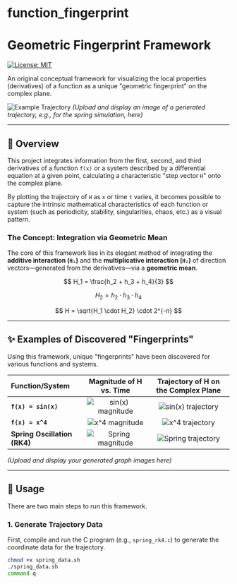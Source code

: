 # function_fingerprint

# Geometric Fingerprint Framework

[![License: MIT](https://img.shields.io/badge/License-MIT-yellow.svg)](https://opensource.org/licenses/MIT)

An original conceptual framework for visualizing the local properties (derivatives) of a function as a unique "geometric fingerprint" on the complex plane.

![Example Trajectory](spring_rk4_trajectory.png)
*(Upload and display an image of a generated trajectory, e.g., for the spring simulation, here)*

---

## 📖 Overview

This project integrates information from the first, second, and third derivatives of a function `f(x)` or a system described by a differential equation at a given point, calculating a characteristic "step vector `H`" onto the complex plane.

By plotting the trajectory of `H` as `x` or time `t` varies, it becomes possible to capture the intrinsic mathematical characteristics of each function or system (such as periodicity, stability, singularities, chaos, etc.) as a visual pattern.

### The Concept: Integration via Geometric Mean

The core of this framework lies in its elegant method of integrating the **additive interaction (`H₁`)** and the **multiplicative interaction (`H₂`)** of direction vectors—generated from the derivatives—via a **geometric mean**.

$$
H_1 = \frac{h_2 + h_3 + h_4}{3}
$$

$$
H_2 = h_2 \cdot h_3 \cdot h_4
$$

$$
H = \sqrt{H_1 \cdot H_2} \cdot 2^{-n}
$$

---

## ✨ Examples of Discovered "Fingerprints"

Using this framework, unique "fingerprints" have been discovered for various functions and systems.

| Function/System | Magnitude of H vs. Time | Trajectory of H on the Complex Plane |
| :--- | :---: | :---: |
| **`f(x) = sin(x)`** | ![sin(x) magnitude](sin_magnitude.png) | ![sin(x) trajectory](sin_trajectory.png) |
| **`f(x) = x^4`** | ![x^4 magnitude](x4_magnitude.png) | ![x^4 trajectory](x4_trajectory.png) |
| **Spring Oscillation (RK4)** | ![Spring magnitude](spring_rk4_magnitude.png) | ![Spring trajectory](spring_rk4_trajectory.png) |

*(Upload and display your generated graph images here)*

---

## 🚀 Usage

There are two main steps to run this framework.

### 1. Generate Trajectory Data

First, compile and run the C program (e.g., `spring_rk4.c`) to generate the coordinate data for the trajectory.

```sh
chmod +x spring_data.sh
./spring_data.sh
command q
